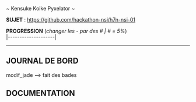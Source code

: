 ~ Kensuke Koike Pyxelator ~

**SUJET** : https://github.com/hackathon-nsi/h7n-nsi-01

**PROGRESSION** (*changer les - par des # | # = 5%*)<br />
|--------------------|

<hr />
<!-- ne pas effacer les lignes ci-dessus et mettre à jour la progression régulièrement -->

## JOURNAL DE BORD
modif_jade --> fait des bades

## DOCUMENTATION

